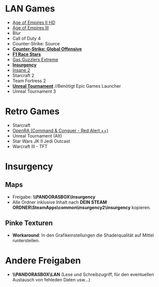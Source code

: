 # LAN Games

- [Age of Empires II HD](https://store.steampowered.com/app/221380/Age_of_Empires_II_HD)
- [Age of Empires III](https://store.steampowered.com/app/105450/Age_of_Empires_III_Complete_Collection/)
- Blur
- Call of Duty 4
- Counter-Strike: Source
- **[Counter-Strike: Global Offensive](https://store.steampowered.com/app/730/CounterStrike_Global_Offensive/)**
- **[F1 Race Stars](https://store.steampowered.com/app/203680/F1_RACE_STARS/)**
- [Gas Guzzlers Extreme](https://store.steampowered.com/app/243800/Gas_Guzzlers_Extreme/)
- **[Insurgency](https://store.steampowered.com/app/222880/Insurgency/)**
- [Insane 2](https://store.steampowered.com/app/35320/Insane_2/)
- Starcraft 2
- Team Fortress 2
- **[Unreal Tournament](https://www.epicgames.com/unrealtournament/)** //Benötigt Epic Games Launcher
- Unreal Tournament 3

# Retro Games
- Starcraft
- [OpenRA (Command & Conquer - Red Alert ++)](https://www.openra.net)
- Unreal Tournament (Alt)
- Star Wars JK II Jedi Outcast
- Warcraft III - TFT

# Insurgency

## Maps
- Freigabe: **\\\\PANDORASBOX\Insurgency**
- Alle Ordner inklusive Inhalt nach **DEIN STEAM ORDNER\SteamApps\common\insurgency2\insurgency** kopieren.

## Pinke Texturen
- **Workaround**: In den Grafikeinstellungen die Shaderqualität auf Mittel runterstellen.

# Andere Freigaben
- **\\\\PANDORASBOX\LAN** (Lese und Schreibzugriff, für den eventuellen Austausch von fehleden Daten usw...)
